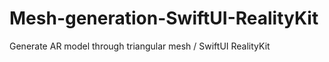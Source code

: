 # Mesh-generation-SwiftUI-RealityKit
Generate AR model through triangular mesh / SwiftUI RealityKit
